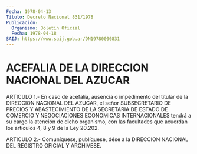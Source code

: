 ```yaml
---
Fecha: 1978-04-13
Título: Decreto Nacional 831/1978
Publicación:
  Organismo: Boletín Oficial
  Fecha: 1978-04-18
SAIJ: https://www.saij.gob.ar/DN19780000831
---
```

# ACEFALIA DE LA DIRECCION NACIONAL DEL AZUCAR

<a id="1"></a>
ARTICULO  1.-  En caso de acefalía, ausencia o impedimento del titular de la DIRECCION NACIONAL DEL AZUCAR, el señor SUBSECRETARIO DE PRECIOS  Y  ABASTECIMIENTO  DE  LA  SECRETARIA  DE ESTADO  DE  COMERCIO  Y  NEGOCIACIONES  ECONOMICAS  INTERNACIONALES tendrá  a  su  cargo  la  atención  de  dicho  organismo,  con  las facultades  que  acuerdan  los artículos 4, 8 y 9 de la Ley 20.202.

<a id="2"></a>
ARTICULO  2.-  Comuníquese,  publíquese,  dése  a la DIRECCION NACIONAL DEL REGISTRO OFICIAL Y ARCHIVESE.